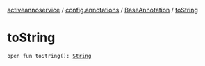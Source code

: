 [activeannoservice](../../index.md) / [config.annotations](../index.md) / [BaseAnnotation](index.md) / [toString](./to-string.md)

# toString

`open fun toString(): `[`String`](https://kotlinlang.org/api/latest/jvm/stdlib/kotlin/-string/index.html)